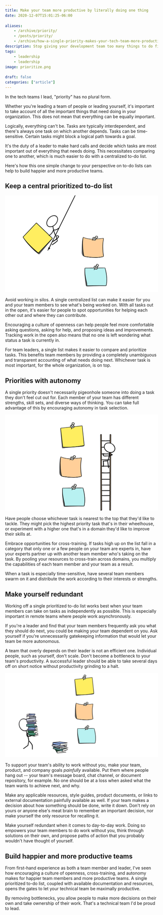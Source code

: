 ```yaml
---
title: Make your team more productive by literally doing one thing
date: 2020-12-07T15:01:25-06:00

aliases:
    - /archive/priority/
    - /posts/priority/
    - /archive/how-a-single-priority-makes-your-tech-team-more-productive/
description: Stop giving your development team too many things to do first.
tags:
    - leadership
    - leadership
image: prioritize.png
 
draft: false
categories: ["article"]
---
```


In the tech teams I lead, "priority" has no plural form.

Whether you're leading a team of people or leading yourself, it's important to take account of all the important things that need doing in your organization. This does not mean that everything can be equally important.

Logically, everything can't be. Tasks are typically interdependent, and there's always one task on which another depends. Tasks can be time-sensitive. Certain tasks might block a logical path towards a goal.

It's the duty of a leader to make hard calls and decide which tasks are most important out of everything that needs doing. This necessitates comparing one to another, which is much easier to do with a centralized to-do list.

Here's how this one simple change to your perspective on to-do lists can help to build happier and more productive teams.

## Keep a central prioritized to-do list

![A cartoon of a stick figure swinging on a rope ro plant a post-it note](prioritize.png)

Avoid working in silos. A single centralized list can make it easier for you and your team members to see what's being worked on. With all tasks out in the open, it's easier for people to spot opportunities for helping each other out and where they can contribute.

Encouraging a culture of openness can help people feel more comfortable asking questions, asking for help, and proposing ideas and improvements. Tracking work in the open also means that no one is left wondering what status a task is currently in.

For team leaders, a single list makes it easier to compare and prioritize tasks. This benefits team members by providing a completely unambiguous and transparent accounting of what needs doing next. Whichever task is most important, for the whole organization, is on top.

## Priorities with autonomy

A single priority doesn't necessarily pigeonhole someone into doing a task they don't feel cut out for. Each member of your team has different strengths, skill sets, and diverse ways of thinking. You can take full advantage of this by encouraging autonomy in task selection.

![A cartoon of a stick figure climbing a ladder to reach a post-it note](task-selection.png)

Have people choose whichever task is nearest to the top that they'd like to tackle. They might pick the highest priority task that's in their wheelhouse, or experiment with a higher one that's in a domain they'd like to improve their skills at.

Embrace opportunities for cross-training. If tasks high up on the list fall in a category that only one or a few people on your team are experts in, have your experts partner up with another team member who's taking on the task. By pooling your resources to cross-train across domains, you multiply the capabilities of each team member and your team as a result.

When a task is especially time-sensitive, have several team members swarm on it and distribute the work according to their interests or strengths.

## Make yourself redundant

Working off a single prioritized to-do list works best when your team members can take on tasks as independently as possible. This is especially important in remote teams where people work asynchronously.

If you're a leader and find that your team members frequently ask you what they should do next, you could be making your team dependent on you. Ask yourself if you're unnecessarily gatekeeping information that would let your team be more autonomous.

A team that overly depends on their leader is not an efficient one. Individual people, such as yourself, don't scale. Don't become a bottleneck to your team's productivity. A successful leader should be able to take several days off on short notice without productivity grinding to a halt.

![A cartoon of a stick figure carrying books to a wall of post-it notes](add-resources.png)

To support your team's ability to work without you, make your team, product, and company goals _painfully_ available. Put them where people hang out -- your team's message board, chat channel, or document repository, for example. No one should be at a loss when asked what the team wants to achieve next, and why.

Make any applicable resources, style guides, product documents, or links to external documentation painfully available as well. If your team makes a decision about how something should be done, write it down. Don't rely on yours or anyone else's meat brain to remember an important decision, nor make yourself the only resource for recalling it.

Make yourself redundant when it comes to day-to-day work. Doing so empowers your team members to do work without you, think through solutions on their own, and propose paths of action that you probably wouldn't have thought of yourself.

## Build happier and more productive teams

From first-hand experience as both a team member and leader, I've seen how encouraging a culture of openness, cross-training, and autonomy makes for happier team members and more productive teams. A single prioritized to-do list, coupled with available documentation and resources, opens the gates to let your technical team be maximally productive.

By removing bottlenecks, you allow people to make more decisions on their own and take ownership of their work. That's a technical team I'd be proud to lead.
